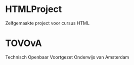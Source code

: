 # HTMLProject
Zelfgemaakte project voor cursus HTML

# TOVOvA
Technisch Openbaar Voortgezet Onderwijs van Amsterdam
